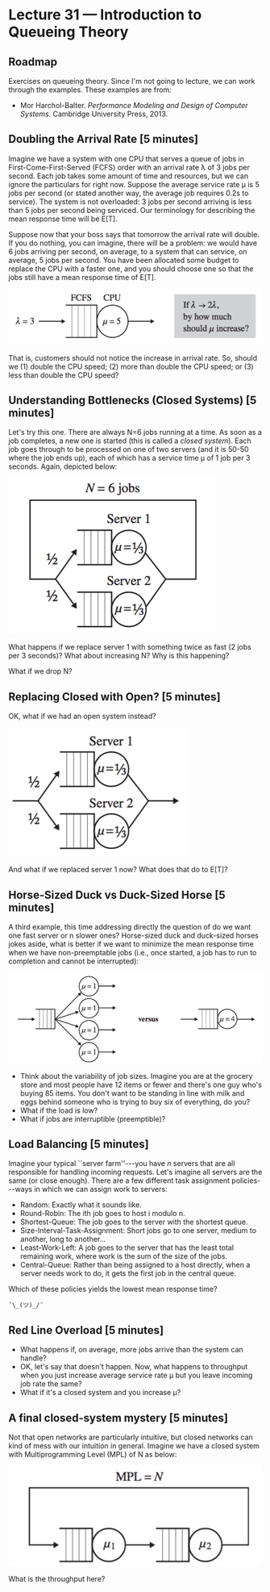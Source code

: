 # Lecture 31 — Introduction to Queueing Theory

## Roadmap

Exercises on queueing theory. Since I'm not going to lecture, we can work through the examples. These examples are from:

* Mor Harchol-Balter. *Performance Modeling and Design of Computer Systems*. Cambridge University Press, 2013.

## Doubling the Arrival Rate [5 minutes]

Imagine we have a system with one CPU that serves a queue of jobs in First-Come-First-Served (FCFS) order with an arrival rate λ of 3 jobs per second. Each job takes some amount of time and resources, but we can ignore the particulars for right now. Suppose the average service rate μ is 5 jobs per second (or stated another way, the average job requires 0.2s to service). The system is not overloaded: 3 jobs per second arriving is less than 5 jobs per second being serviced. Our terminology for describing the mean response time will be E[T].

Suppose now that your boss says that tomorrow the arrival rate will double. If you do nothing, you can imagine, there will be a problem: we would have 6 jobs arriving per second, on average, to a system that can service, on average, 5 jobs per second. You have been allocated some budget to replace the CPU with a faster one, and you should choose one so that the jobs still have a mean response time of E[T].

![](../images/qt-example1.png)

That is, customers should not notice the increase in arrival rate. So, should we (1) double the CPU speed; (2) more than double the CPU speed; or (3) less than double the CPU speed?

## Understanding Bottlenecks (Closed Systems) [5 minutes]

Let's try this one. There are always N=6 jobs running at a time. As soon as a job completes, a new one is started (this is called a *closed system*). Each job goes through to be processed on one of two servers (and it is 50-50 where the job ends up), each of which has a service time μ of 1 job per 3 seconds. Again, depicted below:

![](../images/qt-example2.png)

What happens if we replace server 1 with something twice as fast (2 jobs per 3 seconds)? What about increasing N? Why is this happening?

What if we drop N?

## Replacing Closed with Open? [5 minutes]

OK, what if we had an open system instead?

![](../images/qt-example2-2.png)

And what if we replaced server 1 now? What does that do to E[T]?

## Horse-Sized Duck vs Duck-Sized Horse [5 minutes]

A third example, this time addressing directly the question of do we want one fast server or n slower ones? Horse-sized duck and duck-sized horses jokes aside, what is better if we want to minimize the mean response time when we have non-preemptable jobs (i.e., once started, a job has to run to completion and cannot be interrupted):

![](../images/qt-example3.png)

* Think about the variability of job sizes. Imagine you are at the grocery store and most people have 12 items or fewer and there's one guy who's buying 85 items. You don't want to be standing in line with milk and eggs behind someone who is trying to buy six of everything, do you?
* What if the load is low?
* What if jobs are interruptible (preemptible)?

## Load Balancing [5 minutes]

Imagine your typical ``server farm''---you have *n* servers that are all responsible for handling incoming requests. Let's imagine all servers are the same (or close enough). There are a few different task assignment policies---ways in which we can assign work to servers:

* Random: Exactly what it sounds like.
* Round-Robin: The ith job goes to host i modulo n.
* Shortest-Queue: The job goes to the server with the shortest queue.
* Size-Interval-Task-Assignment: Short jobs go to one server, medium to another, long to another...
* Least-Work-Left: A job goes to the server that has the least total remaining work, where work is the sum of the size of the jobs.
* Central-Queue: Rather than being assigned to a host directly, when a server needs work to do, it gets the first job in the central queue.

Which of these policies yields the lowest mean response time?

```
¯\_(ツ)_/¯
```

## Red Line Overload [5 minutes]

* What happens if, on average, more jobs arrive than the system can handle?
* OK, let's say that doesn't happen. Now, what happens to throughput when you just increase average service rate μ but you leave incoming job rate the same?
* What if it's a closed system and you increase μ?

## A final closed-system mystery [5 minutes]

Not that open networks are particularly intuitive, but closed networks can kind of mess with our intuition in general. Imagine we have a closed system with Multiprogramming Level (MPL) of N as below:

![](../images/tandem-closed.png)

What is the throughput here?

